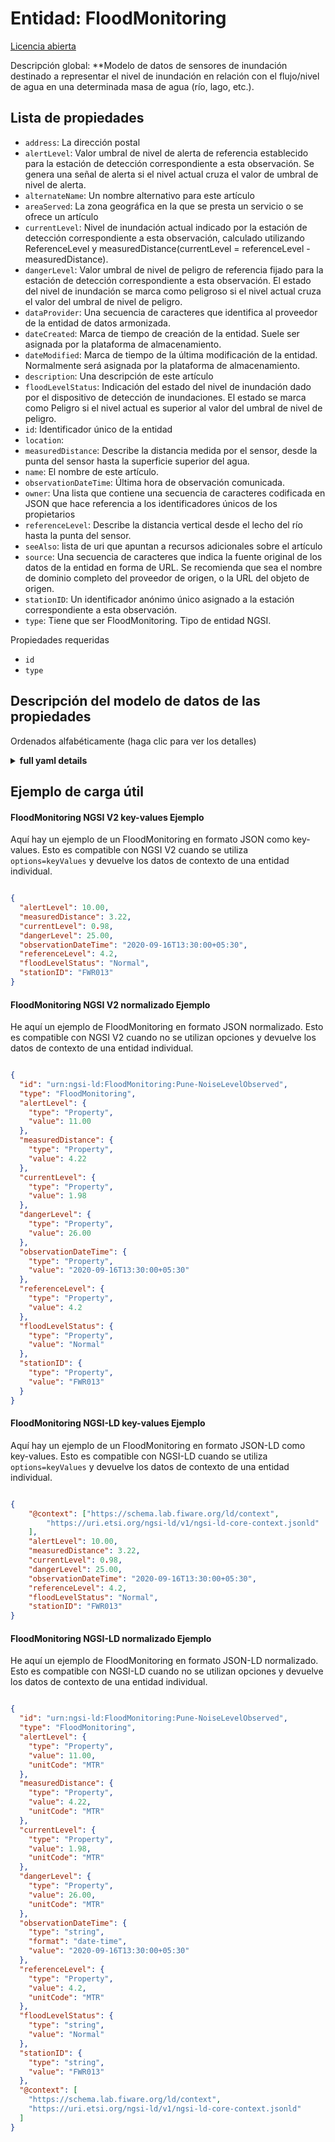 Entidad: FloodMonitoring  
========================  
[Licencia abierta](https://github.com/smart-data-models//dataModel.Environment/blob/master/FloodMonitoring/LICENSE.md)  
Descripción global: **Modelo de datos de sensores de inundación destinado a representar el nivel de inundación en relación con el flujo/nivel de agua en una determinada masa de agua (río, lago, etc.).  

## Lista de propiedades  

- `address`: La dirección postal  - `alertLevel`: Valor umbral de nivel de alerta de referencia establecido para la estación de detección correspondiente a esta observación. Se genera una señal de alerta si el nivel actual cruza el valor de umbral de nivel de alerta.  - `alternateName`: Un nombre alternativo para este artículo  - `areaServed`: La zona geográfica en la que se presta un servicio o se ofrece un artículo  - `currentLevel`: Nivel de inundación actual indicado por la estación de detección correspondiente a esta observación, calculado utilizando ReferenceLevel y measuredDistance(currentLevel = referenceLevel - measuredDistance).  - `dangerLevel`: Valor umbral de nivel de peligro de referencia fijado para la estación de detección correspondiente a esta observación. El estado del nivel de inundación se marca como peligroso si el nivel actual cruza el valor del umbral de nivel de peligro.  - `dataProvider`: Una secuencia de caracteres que identifica al proveedor de la entidad de datos armonizada.  - `dateCreated`: Marca de tiempo de creación de la entidad. Suele ser asignada por la plataforma de almacenamiento.  - `dateModified`: Marca de tiempo de la última modificación de la entidad. Normalmente será asignada por la plataforma de almacenamiento.  - `description`: Una descripción de este artículo  - `floodLevelStatus`: Indicación del estado del nivel de inundación dado por el dispositivo de detección de inundaciones. El estado se marca como Peligro si el nivel actual es superior al valor del umbral de nivel de peligro.  - `id`: Identificador único de la entidad  - `location`:   - `measuredDistance`: Describe la distancia medida por el sensor, desde la punta del sensor hasta la superficie superior del agua.  - `name`: El nombre de este artículo.  - `observationDateTime`: Última hora de observación comunicada.  - `owner`: Una lista que contiene una secuencia de caracteres codificada en JSON que hace referencia a los identificadores únicos de los propietarios  - `referenceLevel`: Describe la distancia vertical desde el lecho del río hasta la punta del sensor.  - `seeAlso`: lista de uri que apuntan a recursos adicionales sobre el artículo  - `source`: Una secuencia de caracteres que indica la fuente original de los datos de la entidad en forma de URL. Se recomienda que sea el nombre de dominio completo del proveedor de origen, o la URL del objeto de origen.  - `stationID`: Un identificador anónimo único asignado a la estación correspondiente a esta observación.  - `type`: Tiene que ser FloodMonitoring. Tipo de entidad NGSI.    
Propiedades requeridas  
- `id`  - `type`  ## Descripción del modelo de datos de las propiedades  
Ordenados alfabéticamente (haga clic para ver los detalles)  
<details><summary><strong>full yaml details</strong></summary>    
```yaml  
FloodMonitoring:    
  description: 'Flood Sensor Data Model intended to represent the level of flooding w.r.t water flow/level at a certain water mass(river, lake,etc.)..'    
  properties:    
    address:    
      description: 'The mailing address'    
      properties:    
        addressCountry:    
          description: 'Property. The country. For example, Spain. Model:''https://schema.org/addressCountry'''    
          type: string    
        addressLocality:    
          description: 'Property. The locality in which the street address is, and which is in the region. Model:''https://schema.org/addressLocality'''    
          type: string    
        addressRegion:    
          description: 'Property. The region in which the locality is, and which is in the country. Model:''https://schema.org/addressRegion'''    
          type: string    
        areaServed:    
          description: 'Property. The geographic area where a service or offered item is provided. Model:''https://schema.org/areaServed'''    
          type: string    
        postOfficeBoxNumber:    
          description: 'Property. The post office box number for PO box addresses. For example, Spain. Model:''https://schema.org/postOfficeBoxNumber'''    
          type: string    
        postalCode:    
          description: 'Property. The postal code. For example, Spain. Model:''https://schema.org/https://schema.org/postalCode'''    
          type: string    
        streetAddress:    
          description: 'Property. The street address. Model:''https://schema.org/streetAddress'''    
          type: string    
      type: Property    
      x-ngsi:    
        model: https://schema.org/address    
    alertLevel:    
      description: 'Reference alert level threshold value set for the sensing station corresponding to this observation. An Alert signal is generated if the current level crosses the alert level threshold value.'    
      type: Property    
      x-ngsi:    
        model: https://schema.org/Number    
    alternateName:    
      description: 'An alternative name for this item'    
      type: Property    
    areaServed:    
      description: 'The geographic area where a service or offered item is provided'    
      type: Property    
      x-ngsi:    
        model: https://schema.org/Text    
    currentLevel:    
      description: 'Current flooding level indicated by the sensing station corresponding to this observation, computed using referenceLevel and measuredDistance(currentLevel = referenceLevel - measuredDistance).'    
      type: Property    
      x-ngsi:    
        model: https://schema.org/Number    
    dangerLevel:    
      description: 'Reference danger level threshold value set for the sensing station corresponding to this observation. Flood level status is marked danger if the current level crosses the danger level threshold value.'    
      type: Property    
      x-ngsi:    
        model: https://schema.org/Number    
    dataProvider:    
      description: 'A sequence of characters identifying the provider of the harmonised data entity.'    
      type: Property    
    dateCreated:    
      description: 'Entity creation timestamp. This will usually be allocated by the storage platform.'    
      format: date-time    
      type: Property    
    dateModified:    
      description: 'Timestamp of the last modification of the entity. This will usually be allocated by the storage platform.'    
      format: date-time    
      type: Property    
    description:    
      description: 'A description of this item'    
      type: Property    
    floodLevelStatus:    
      description: 'Flood level status indication given by the flood sensing device. The status is marked Danger if the current level is higher than the danger level threshold value.'    
      type: Property    
      x-ngsi:    
        model: https://schema.org/Text    
    id:    
      anyOf: &floodmonitoring_-_properties_-_owner_-_items_-_anyof    
        - description: 'Property. Identifier format of any NGSI entity'    
          maxLength: 256    
          minLength: 1    
          pattern: ^[\w\-\.\{\}\$\+\*\[\]`|~^@!,:\\]+$    
          type: string    
        - description: 'Property. Identifier format of any NGSI entity'    
          format: uri    
          type: string    
      description: 'Unique identifier of the entity'    
      type: Property    
    location:    
      $id: https://geojson.org/schema/Geometry.json    
      $schema: "http://json-schema.org/draft-07/schema#"    
      oneOf:    
        - properties:    
            bbox:    
              items:    
                type: number    
              minItems: 4    
              type: array    
            coordinates:    
              items:    
                type: number    
              minItems: 2    
              type: array    
            type:    
              enum:    
                - Point    
              type: string    
          required:    
            - type    
            - coordinates    
          title: 'GeoJSON Point'    
          type: object    
        - properties:    
            bbox:    
              items:    
                type: number    
              minItems: 4    
              type: array    
            coordinates:    
              items:    
                items:    
                  type: number    
                minItems: 2    
                type: array    
              minItems: 2    
              type: array    
            type:    
              enum:    
                - LineString    
              type: string    
          required:    
            - type    
            - coordinates    
          title: 'GeoJSON LineString'    
          type: object    
        - properties:    
            bbox:    
              items:    
                type: number    
              minItems: 4    
              type: array    
            coordinates:    
              items:    
                items:    
                  items:    
                    type: number    
                  minItems: 2    
                  type: array    
                minItems: 4    
                type: array    
              type: array    
            type:    
              enum:    
                - Polygon    
              type: string    
          required:    
            - type    
            - coordinates    
          title: 'GeoJSON Polygon'    
          type: object    
        - properties:    
            bbox:    
              items:    
                type: number    
              minItems: 4    
              type: array    
            coordinates:    
              items:    
                items:    
                  type: number    
                minItems: 2    
                type: array    
              type: array    
            type:    
              enum:    
                - MultiPoint    
              type: string    
          required:    
            - type    
            - coordinates    
          title: 'GeoJSON MultiPoint'    
          type: object    
        - properties:    
            bbox:    
              items:    
                type: number    
              minItems: 4    
              type: array    
            coordinates:    
              items:    
                items:    
                  items:    
                    type: number    
                  minItems: 2    
                  type: array    
                minItems: 2    
                type: array    
              type: array    
            type:    
              enum:    
                - MultiLineString    
              type: string    
          required:    
            - type    
            - coordinates    
          title: 'GeoJSON MultiLineString'    
          type: object    
        - properties:    
            bbox:    
              items:    
                type: number    
              minItems: 4    
              type: array    
            coordinates:    
              items:    
                items:    
                  items:    
                    items:    
                      type: number    
                    minItems: 2    
                    type: array    
                  minItems: 4    
                  type: array    
                type: array    
              type: array    
            type:    
              enum:    
                - MultiPolygon    
              type: string    
          required:    
            - type    
            - coordinates    
          title: 'GeoJSON MultiPolygon'    
          type: object    
      title: 'GeoJSON Geometry'    
    measuredDistance:    
      description: 'Describes the distance measured by the sensor, from the sensor tip to the upper surface of water.'    
      type: Property    
      x-ngsi:    
        model: https://schema.org/Number    
    name:    
      description: 'The name of this item.'    
      type: Property    
    observationDateTime:    
      description: 'Last reported time of observation.'    
      format: date-time    
      type: Property    
      x-ngsi:    
        model: https://schema.org/DateTime    
    owner:    
      description: 'A List containing a JSON encoded sequence of characters referencing the unique Ids of the owner(s)'    
      items:    
        anyOf: *floodmonitoring_-_properties_-_owner_-_items_-_anyof    
        description: 'Property. Unique identifier of the entity'    
      type: Property    
    referenceLevel:    
      description: 'Describes the vertical distance from river bed to sensor tip.'    
      type: Property    
      x-ngsi:    
        model: https://schema.org/Number    
    seeAlso:    
      description: 'list of uri pointing to additional resources about the item'    
      oneOf:    
        - items:    
            - format: uri    
              type: string    
          minItems: 1    
          type: array    
        - format: uri    
          type: string    
      type: Property    
    source:    
      description: 'A sequence of characters giving the original source of the entity data as a URL. Recommended to be the fully qualified domain name of the source provider, or the URL to the source object.'    
      type: Property    
    stationID:    
      description: 'A unique anonymous identifier assigned to the station corresponding to this observation.'    
      type: Property    
      x-ngsi:    
        model: https://schema.org/Text    
    type:    
      description: 'It has to be FloodMonitoring. NGSI Entity type.'    
      enum:    
        - FloodMonitoring    
      type: Property    
  required:    
    - id    
    - type    
  type: object    
```  
</details>    
## Ejemplo de carga útil  
#### FloodMonitoring NGSI V2 key-values Ejemplo  
Aquí hay un ejemplo de un FloodMonitoring en formato JSON como key-values. Esto es compatible con NGSI V2 cuando se utiliza `options=keyValues` y devuelve los datos de contexto de una entidad individual.  
```json  
{  
  "alertLevel": 10.00,  
  "measuredDistance": 3.22,  
  "currentLevel": 0.98,  
  "dangerLevel": 25.00,  
  "observationDateTime": "2020-09-16T13:30:00+05:30",  
  "referenceLevel": 4.2,  
  "floodLevelStatus": "Normal",  
  "stationID": "FWR013"  
}  
```  
#### FloodMonitoring NGSI V2 normalizado Ejemplo  
He aquí un ejemplo de FloodMonitoring en formato JSON normalizado. Esto es compatible con NGSI V2 cuando no se utilizan opciones y devuelve los datos de contexto de una entidad individual.  
```json  
{  
  "id": "urn:ngsi-ld:FloodMonitoring:Pune-NoiseLevelObserved",  
  "type": "FloodMonitoring",  
  "alertLevel": {  
    "type": "Property",  
    "value": 11.00  
  },  
  "measuredDistance": {  
    "type": "Property",  
    "value": 4.22  
  },  
  "currentLevel": {  
    "type": "Property",  
    "value": 1.98  
  },  
  "dangerLevel": {  
    "type": "Property",  
    "value": 26.00  
  },  
  "observationDateTime": {  
    "type": "Property",  
    "value": "2020-09-16T13:30:00+05:30"  
  },  
  "referenceLevel": {  
    "type": "Property",  
    "value": 4.2  
  },  
  "floodLevelStatus": {  
    "type": "Property",  
    "value": "Normal"  
  },  
  "stationID": {  
    "type": "Property",  
    "value": "FWR013"  
  }  
}  
```  
#### FloodMonitoring NGSI-LD key-values Ejemplo  
Aquí hay un ejemplo de un FloodMonitoring en formato JSON-LD como key-values. Esto es compatible con NGSI-LD cuando se utiliza `options=keyValues` y devuelve los datos de contexto de una entidad individual.  
```json  
{  
	"@context": ["https://schema.lab.fiware.org/ld/context",  
		"https://uri.etsi.org/ngsi-ld/v1/ngsi-ld-core-context.jsonld"  
	],  
	"alertLevel": 10.00,  
	"measuredDistance": 3.22,  
	"currentLevel": 0.98,  
	"dangerLevel": 25.00,  
	"observationDateTime": "2020-09-16T13:30:00+05:30",  
	"referenceLevel": 4.2,  
	"floodLevelStatus": "Normal",  
	"stationID": "FWR013"  
}  
```  
#### FloodMonitoring NGSI-LD normalizado Ejemplo  
He aquí un ejemplo de FloodMonitoring en formato JSON-LD normalizado. Esto es compatible con NGSI-LD cuando no se utilizan opciones y devuelve los datos de contexto de una entidad individual.  
```json  
{  
  "id": "urn:ngsi-ld:FloodMonitoring:Pune-NoiseLevelObserved",  
  "type": "FloodMonitoring",  
  "alertLevel": {  
    "type": "Property",  
    "value": 11.00,  
    "unitCode": "MTR"  
  },  
  "measuredDistance": {  
    "type": "Property",  
    "value": 4.22,  
    "unitCode": "MTR"  
  },  
  "currentLevel": {  
    "type": "Property",  
    "value": 1.98,  
    "unitCode": "MTR"  
  },  
  "dangerLevel": {  
    "type": "Property",  
    "value": 26.00,  
    "unitCode": "MTR"  
  },  
  "observationDateTime": {  
    "type": "string",  
    "format": "date-time",  
    "value": "2020-09-16T13:30:00+05:30"  
  },  
  "referenceLevel": {  
    "type": "Property",  
    "value": 4.2,  
    "unitCode": "MTR"  
  },  
  "floodLevelStatus": {  
    "type": "string",  
    "value": "Normal"  
  },  
  "stationID": {  
    "type": "string",  
    "value": "FWR013"  
  },  
  "@context": [  
    "https://schema.lab.fiware.org/ld/context",  
    "https://uri.etsi.org/ngsi-ld/v1/ngsi-ld-core-context.jsonld"  
  ]  
}  
```  
